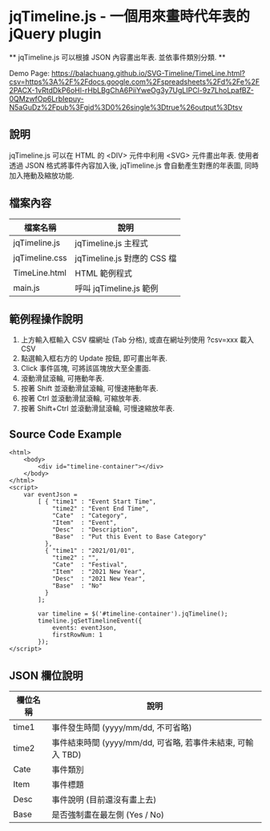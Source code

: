 # jqTimeline.js - 一個用來畫時代年表的 jQuery plugin

** jqTimeline.js 可以根據 JSON 內容畫出年表. 並依事件類別分類. **

Demo Page:
https://balachuang.github.io/SVG-Timeline/TimeLine.html?csv=https%3A%2F%2Fdocs.google.com%2Fspreadsheets%2Fd%2Fe%2F2PACX-1vRtdDkP6oHl-rHbLBgChA6PiiYweOg3y7UgLIPCl-9z7LhoLpafBZ-0QMzwfOp6LrbIepuy-N5aGuDz%2Fpub%3Fgid%3D0%26single%3Dtrue%26output%3Dtsv


## 說明
jqTimeline.js 可以在 HTML 的 &lt;DIV&gt; 元件中利用 &lt;SVG&gt; 元件畫出年表. 使用者透過 JSON 格式將事件內容加入後, jqTimeline.js 會自動產生對應的年表圖, 同時加入捲動及縮放功能.

## 檔案內容
| **檔案名稱**     | **說明**                        |
| ----------------|--------------------------------|
| jqTimeline.js   | jqTimeline.js 主程式            |
| jqTimeline.css  | jqTimeline.js 對應的 CSS 檔     |
| TimeLine.html   | HTML 範例程式                   |
| main.js         | 呼叫 jqTimeline.js 範例         |

## 範例程操作說明
1. 上方輸入框輸入 CSV 檔網址 (Tab 分格), 或直在網址列使用 ?csv=xxx 載入 CSV
1. 點選輸入框右方的 Update 按鈕, 即可畫出年表.
1. Click 事件區塊, 可將該區塊放大至全畫面.
1. 滾動滑鼠滾輪, 可捲動年表.
1. 按著 Shift 並滾動滑鼠滾輪, 可慢速捲動年表.
1. 按著 Ctrl 並滾動滑鼠滾輪, 可縮放年表.
1. 按著 Shift+Ctrl 並滾動滑鼠滾輪, 可慢速縮放年表.

## Source Code Example
```
<html>
    <body>
        <div id="timeline-container"></div>
    </body>
</html>
<script>
    var eventJson =
        [ { "time1" : "Event Start Time",
            "time2" : "Event End Time",
            "Cate"  : "Category",
            "Item"  : "Event",
            "Desc"  : "Description",
            "Base"  : "Put this Event to Base Category"
          },
          { "time1" : "2021/01/01",
            "time2" : "",
            "Cate"  : "Festival",
            "Item"  : "2021 New Year",
            "Desc"  : "2021 New Year",
            "Base"  : "No"
          }
        ];

        var timeline = $('#timeline-container').jqTimeline();
        timeline.jqSetTimelineEvent({
            events: eventJson,
            firstRowNum: 1
        });
</script>
```

## JSON 欄位說明
| **欄位名稱** | **說明**                                              |
| ------------|------------------------------------------------------|
| time1       | 事件發生時間 (yyyy/mm/dd, 不可省略)                      |
| time2       | 事件結束時間 (yyyy/mm/dd, 可省略, 若事件未結束, 可輸入 TBD) |
| Cate        | 事件類別                                               |
| Item        | 事件標題                                               |
| Desc        | 事件說明 (目前還沒有畫上去)                               |
| Base        | 是否強制畫在最左側 (Yes / No)                            |
